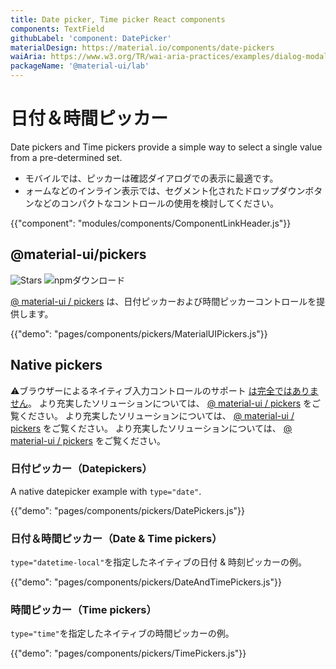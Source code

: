 ```yaml
---
title: Date picker, Time picker React components
components: TextField
githubLabel: 'component: DatePicker'
materialDesign: https://material.io/components/date-pickers
waiAria: https://www.w3.org/TR/wai-aria-practices/examples/dialog-modal/datepicker-dialog.html
packageName: '@material-ui/lab'
---
```


# 日付＆時間ピッカー

<p class="description">Date pickers and Time pickers provide a simple way to select a single value from a pre-determined set.</p>

- モバイルでは、ピッカーは確認ダイアログでの表示に最適です。
- ォームなどのインライン表示では、セグメント化されたドロップダウンボタンなどのコンパクトなコントロールの使用を検討してください。

{{"component": "modules/components/ComponentLinkHeader.js"}}

## @material-ui/pickers

![Stars](https://img.shields.io/github/stars/mui-org/material-ui-pickers.svg?style=social&label=Stars) ![npmダウンロード](https://img.shields.io/npm/dm/@material-ui/pickers.svg)

[@ material-ui / pickers](https://material-ui-pickers.dev/) は、日付ピッカーおよび時間ピッカーコントロールを提供します。

{{"demo": "pages/components/pickers/MaterialUIPickers.js"}}

## Native pickers

⚠ブラウザーによるネイティブ入力コントロールのサポート [は完全ではありません](https://caniuse.com/#feat=input-datetime)。 より充実したソリューションについては、 [@ material-ui / pickers](https://material-ui-pickers.dev/) をご覧ください。 より充実したソリューションについては、 [@ material-ui / pickers](https://material-ui-pickers.dev/) をご覧ください。 より充実したソリューションについては、 [@ material-ui / pickers](https://material-ui-pickers.dev/) をご覧ください。

### 日付ピッカー（Datepickers）

A native datepicker example with `type="date"`.

{{"demo": "pages/components/pickers/DatePickers.js"}}

### 日付＆時間ピッカー（Date & Time pickers）

`type="datetime-local"`を指定したネイティブの日付 & 時刻ピッカーの例。

{{"demo": "pages/components/pickers/DateAndTimePickers.js"}}

### 時間ピッカー（Time pickers）

`type="time"`を指定したネイティブの時間ピッカーの例。

{{"demo": "pages/components/pickers/TimePickers.js"}}
